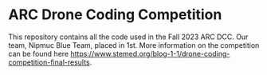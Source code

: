 # ARC Drone Coding Competition
This repository contains all the code used in the Fall 2023 ARC DCC. Our team, Nipmuc Blue Team, placed in 1st. More information on the competition can be found here https://www.stemed.org/blog-1-1/drone-coding-competition-final-results.
